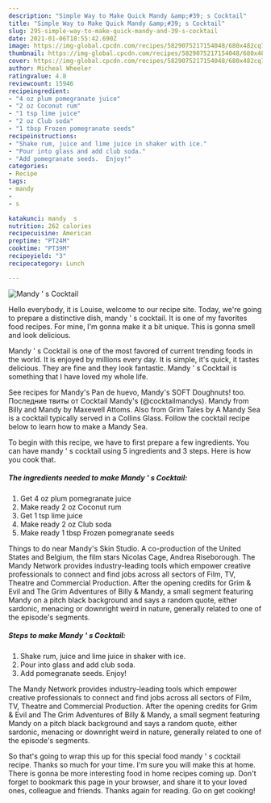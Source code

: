 ```yaml
---
description: "Simple Way to Make Quick Mandy &amp;#39; s Cocktail"
title: "Simple Way to Make Quick Mandy &amp;#39; s Cocktail"
slug: 295-simple-way-to-make-quick-mandy-and-39-s-cocktail
date: 2021-01-06T18:55:42.690Z
image: https://img-global.cpcdn.com/recipes/5829075217154048/680x482cq70/mandy-s-cocktail-recipe-main-photo.jpg
thumbnail: https://img-global.cpcdn.com/recipes/5829075217154048/680x482cq70/mandy-s-cocktail-recipe-main-photo.jpg
cover: https://img-global.cpcdn.com/recipes/5829075217154048/680x482cq70/mandy-s-cocktail-recipe-main-photo.jpg
author: Micheal Wheeler
ratingvalue: 4.8
reviewcount: 15946
recipeingredient:
- "4 oz plum pomegranate juice"
- "2 oz Coconut rum"
- "1 tsp lime juice"
- "2 oz Club soda"
- "1 tbsp Frozen pomegranate seeds"
recipeinstructions:
- "Shake rum, juice and lime juice in shaker with ice."
- "Pour into glass and add club soda."
- "Add pomegranate seeds.  Enjoy!"
categories:
- Recipe
tags:
- mandy
- 
- s

katakunci: mandy  s 
nutrition: 262 calories
recipecuisine: American
preptime: "PT24M"
cooktime: "PT39M"
recipeyield: "3"
recipecategory: Lunch

---
```



![Mandy &#39; s Cocktail](https://img-global.cpcdn.com/recipes/5829075217154048/680x482cq70/mandy-s-cocktail-recipe-main-photo.jpg)

Hello everybody, it is Louise, welcome to our recipe site. Today, we're going to prepare a distinctive dish, mandy &#39; s cocktail. It is one of my favorites food recipes. For mine, I'm gonna make it a bit unique. This is gonna smell and look delicious.

Mandy &#39; s Cocktail is one of the most favored of current trending foods in the world. It is enjoyed by millions every day. It is simple, it's quick, it tastes delicious. They are fine and they look fantastic. Mandy &#39; s Cocktail is something that I have loved my whole life.

See recipes for Mandy&#39;s Pan de huevo, Mandy&#39;s SOFT Doughnuts! too. Последние твиты от Cocktail Mandy&#39;s (@cocktailmandys). Mandy from Billy and Mandy by Maxewell Attoms. Also from Grim Tales by A Mandy Sea is a cocktail typically served in a Collins Glass. Follow the cocktail recipe below to learn how to make a Mandy Sea.


To begin with this recipe, we have to first prepare a few ingredients. You can have mandy &#39; s cocktail using 5 ingredients and 3 steps. Here is how you cook that.

<!--inarticleads1-->

##### The ingredients needed to make Mandy &#39; s Cocktail:

1. Get 4 oz plum pomegranate juice
1. Make ready 2 oz Coconut rum
1. Get 1 tsp lime juice
1. Make ready 2 oz Club soda
1. Make ready 1 tbsp Frozen pomegranate seeds


Things to do near Mandy&#39;s Skin Studio. A co-production of the United States and Belgium, the film stars Nicolas Cage, Andrea Riseborough. The Mandy Network provides industry-leading tools which empower creative professionals to connect and find jobs across all sectors of Film, TV, Theatre and Commercial Production. After the opening credits for Grim &amp; Evil and The Grim Adventures of Billy &amp; Mandy, a small segment featuring Mandy on a pitch black background and says a random quote, either sardonic, menacing or downright weird in nature, generally related to one of the episode&#39;s segments. 

<!--inarticleads2-->

##### Steps to make Mandy &#39; s Cocktail:

1. Shake rum, juice and lime juice in shaker with ice.
1. Pour into glass and add club soda.
1. Add pomegranate seeds.  Enjoy!


The Mandy Network provides industry-leading tools which empower creative professionals to connect and find jobs across all sectors of Film, TV, Theatre and Commercial Production. After the opening credits for Grim &amp; Evil and The Grim Adventures of Billy &amp; Mandy, a small segment featuring Mandy on a pitch black background and says a random quote, either sardonic, menacing or downright weird in nature, generally related to one of the episode&#39;s segments. 

So that's going to wrap this up for this special food mandy &#39; s cocktail recipe. Thanks so much for your time. I'm sure you will make this at home. There is gonna be more interesting food in home recipes coming up. Don't forget to bookmark this page in your browser, and share it to your loved ones, colleague and friends. Thanks again for reading. Go on get cooking!
